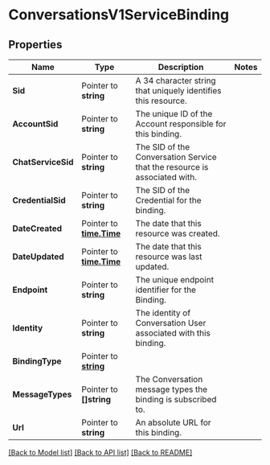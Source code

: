 # ConversationsV1ServiceBinding

## Properties

Name | Type | Description | Notes
------------ | ------------- | ------------- | -------------
**Sid** | Pointer to **string** | A 34 character string that uniquely identifies this resource. |
**AccountSid** | Pointer to **string** | The unique ID of the Account responsible for this binding. |
**ChatServiceSid** | Pointer to **string** | The SID of the Conversation Service that the resource is associated with. |
**CredentialSid** | Pointer to **string** | The SID of the Credential for the binding. |
**DateCreated** | Pointer to [**time.Time**](time.Time.md) | The date that this resource was created. |
**DateUpdated** | Pointer to [**time.Time**](time.Time.md) | The date that this resource was last updated. |
**Endpoint** | Pointer to **string** | The unique endpoint identifier for the Binding. |
**Identity** | Pointer to **string** | The identity of Conversation User associated with this binding. |
**BindingType** | Pointer to [**string**](ServiceBindingEnumBindingType.md) |  |
**MessageTypes** | Pointer to **[]string** | The Conversation message types the binding is subscribed to. |
**Url** | Pointer to **string** | An absolute URL for this binding. |

[[Back to Model list]](../README.md#documentation-for-models) [[Back to API list]](../README.md#documentation-for-api-endpoints) [[Back to README]](../README.md)


